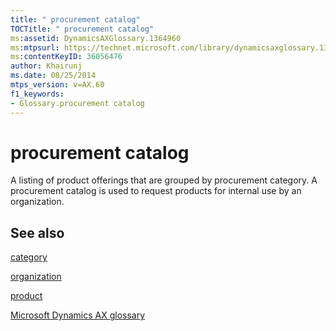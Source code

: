 ```yaml
---
title: " procurement catalog"
TOCTitle: " procurement catalog"
ms:assetid: DynamicsAXGlossary.1364960
ms:mtpsurl: https://technet.microsoft.com/library/dynamicsaxglossary.1364960(v=AX.60)
ms:contentKeyID: 36056476
author: Khairunj
ms.date: 08/25/2014
mtps_version: v=AX.60
f1_keywords:
- Glossary.procurement catalog
---
```


# procurement catalog

A listing of product offerings that are grouped by procurement category. A procurement catalog is used to request products for internal use by an organization.

## See also

[category](https://technet.microsoft.com/library/hh242303\(v=ax.60\))

[organization](organization.md)

[product](product.md)

[Microsoft Dynamics AX glossary](glossary/microsoft-dynamics-ax-glossary.md)

  


